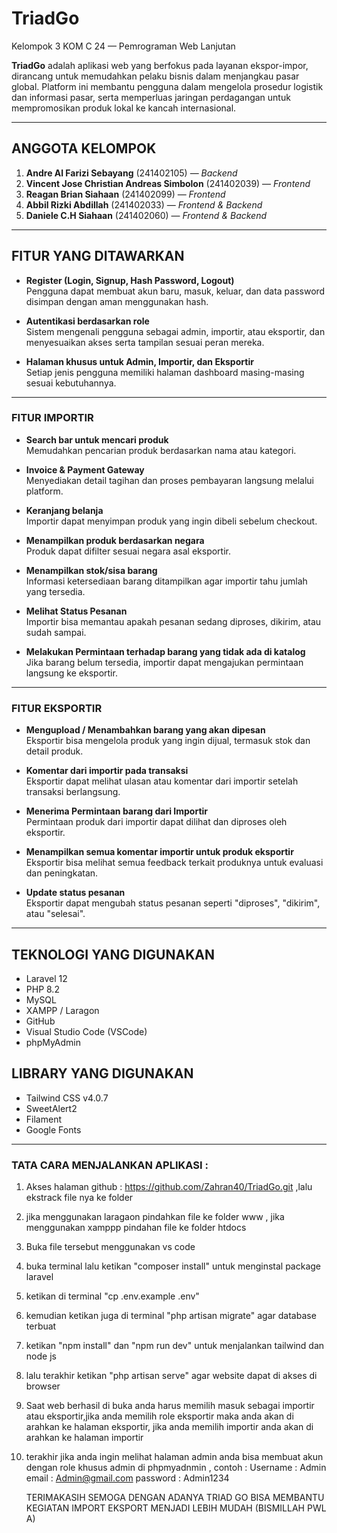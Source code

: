 # TriadGo 
Kelompok 3 KOM C 24 — Pemrograman Web Lanjutan

**TriadGo** adalah aplikasi web yang berfokus pada layanan ekspor-impor, dirancang untuk memudahkan pelaku bisnis dalam menjangkau pasar global. Platform ini membantu pengguna dalam mengelola prosedur logistik dan informasi pasar, serta memperluas jaringan perdagangan untuk mempromosikan produk lokal ke kancah internasional.

---

## ANGGOTA KELOMPOK

1. **Andre Al Farizi Sebayang** (241402105) — *Backend*
2. **Vincent Jose Christian Andreas Simbolon** (241402039) — *Frontend*
3. **Reagan Brian Siahaan** (241402099) — *Frontend*
4. **Abbil Rizki Abdillah** (241402033) — *Frontend & Backend*
5. **Daniele C.H Siahaan** (241402060) — *Frontend & Backend*

---

## FITUR YANG DITAWARKAN

- **Register (Login, Signup, Hash Password, Logout)**  
  Pengguna dapat membuat akun baru, masuk, keluar, dan data password disimpan dengan aman menggunakan hash.

- **Autentikasi berdasarkan role**  
  Sistem mengenali pengguna sebagai admin, importir, atau eksportir, dan menyesuaikan akses serta tampilan sesuai peran mereka.

- **Halaman khusus untuk Admin, Importir, dan Eksportir**  
  Setiap jenis pengguna memiliki halaman dashboard masing-masing sesuai kebutuhannya.

---

### FITUR IMPORTIR

- **Search bar untuk mencari produk**  
  Memudahkan pencarian produk berdasarkan nama atau kategori.

- **Invoice & Payment Gateway**  
  Menyediakan detail tagihan dan proses pembayaran langsung melalui platform.

- **Keranjang belanja**  
  Importir dapat menyimpan produk yang ingin dibeli sebelum checkout.

- **Menampilkan produk berdasarkan negara**  
  Produk dapat difilter sesuai negara asal eksportir.

- **Menampilkan stok/sisa barang**  
  Informasi ketersediaan barang ditampilkan agar importir tahu jumlah yang tersedia.

- **Melihat Status Pesanan**  
  Importir bisa memantau apakah pesanan sedang diproses, dikirim, atau sudah sampai.

- **Melakukan Permintaan terhadap barang yang tidak ada di katalog**  
  Jika barang belum tersedia, importir dapat mengajukan permintaan langsung ke eksportir.

---

### FITUR EKSPORTIR

- **Mengupload / Menambahkan barang yang akan dipesan**  
  Eksportir bisa mengelola produk yang ingin dijual, termasuk stok dan detail produk.

- **Komentar dari importir pada transaksi**  
  Eksportir dapat melihat ulasan atau komentar dari importir setelah transaksi berlangsung.

- **Menerima Permintaan barang dari Importir**  
  Permintaan produk dari importir dapat dilihat dan diproses oleh eksportir.

- **Menampilkan semua komentar importir untuk produk eksportir**  
  Eksportir bisa melihat semua feedback terkait produknya untuk evaluasi dan peningkatan.

- **Update status pesanan**  
  Eksportir dapat mengubah status pesanan seperti "diproses", "dikirim", atau "selesai".


---

## TEKNOLOGI YANG DIGUNAKAN
- Laravel 12
- PHP 8.2
- MySQL
- XAMPP / Laragon
- GitHub
- Visual Studio Code (VSCode)
- phpMyAdmin

## LIBRARY YANG DIGUNAKAN 
- Tailwind CSS v4.0.7
- SweetAlert2
- Filament
- Google Fonts 

---

### TATA CARA MENJALANKAN APLIKASI :
1. Akses halaman github : https://github.com/Zahran40/TriadGo.git ,lalu ekstrack file nya ke folder
2. jika menggunakan laragaon pindahkan file ke folder www , jika menggunakan xamppp pindahan file ke folder htdocs
3. Buka file tersebut menggunakan vs code
4. buka terminal lalu ketikan "composer install" untuk menginstal package laravel
5. ketikan di terminal "cp .env.example .env"
6. kemudian ketikan juga di terminal "php artisan migrate" agar database terbuat
7. ketikan "npm install" dan "npm run dev" untuk menjalankan tailwind dan node js
8. lalu terakhir ketikan "php artisan serve" agar website dapat di akses di browser
9. Saat web berhasil di buka anda harus memilih masuk sebagai importir atau eksportir,jika anda memilih role eksportir maka anda akan di arahkan ke halaman eksportir, jika anda memilih importir anda akan di arahkan ke halaman importir
10. terakhir jika anda ingin melihat halaman admin anda bisa membuat akun dengan role khusus admin di phpmyadnmin , contoh :
    Username : Admin
    email : Admin@gmail.com
    password : Admin1234


    TERIMAKASIH SEMOGA DENGAN ADANYA TRIAD GO BISA MEMBANTU KEGIATAN IMPORT EKSPORT MENJADI LEBIH MUDAH
    (BISMILLAH PWL A)








